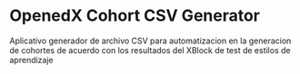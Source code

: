 # OpenedX Cohort CSV Generator
 Aplicativo generador de archivo CSV para automatizacion en la generacion de cohortes de acuerdo con los resultados del XBlock de test de estilos de aprendizaje

